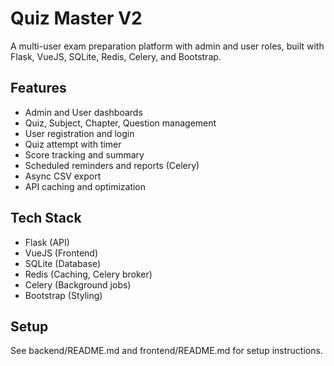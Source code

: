 # Quiz Master V2

A multi-user exam preparation platform with admin and user roles, built with Flask, VueJS, SQLite, Redis, Celery, and Bootstrap.

## Features
- Admin and User dashboards
- Quiz, Subject, Chapter, Question management
- User registration and login
- Quiz attempt with timer
- Score tracking and summary
- Scheduled reminders and reports (Celery)
- Async CSV export
- API caching and optimization

## Tech Stack
- Flask (API)
- VueJS (Frontend)
- SQLite (Database)
- Redis (Caching, Celery broker)
- Celery (Background jobs)
- Bootstrap (Styling)

## Setup
See backend/README.md and frontend/README.md for setup instructions.